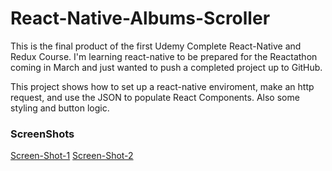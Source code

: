 # React-Native-Albums-Scroller

This is the final product of the first Udemy Complete React-Native and Redux Course. I'm learning react-native to be prepared for the Reactathon coming in March and just wanted to push a completed project up to GitHub.

This project shows how to set up a react-native enviroment, make an http request, and use the JSON to populate React Components. Also some styling and button logic. 

### ScreenShots
[Screen-Shot-1](React-Native-Albums-Scroller/Screenshot_1.png)
[Screen-Shot-2](React-Native-Albums-Scroller/Screenshot_2.png)

